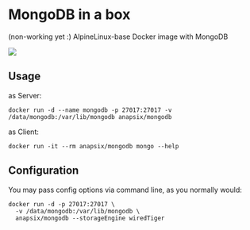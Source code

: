 # MongoDB in a box

(non-working yet :) AlpineLinux-base Docker image with MongoDB

[![](https://badge.imagelayers.io/anapsix/mongodb:latest.svg)](https://imagelayers.io/?images=anapsix/mongodb:latest)

## Usage

as Server:

    docker run -d --name mongodb -p 27017:27017 -v /data/mongodb:/var/lib/mongodb anapsix/mongodb

as Client:

    docker run -it --rm anapsix/mongodb mongo --help

## Configuration

You may pass config options via command line, as you normally would:

    docker run -d -p 27017:27017 \
      -v /data/mongodb:/var/lib/mongodb \
      anapsix/mongodb --storageEngine wiredTiger

